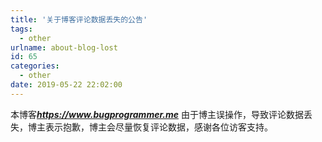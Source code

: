 ```yaml
---
title: '关于博客评论数据丢失的公告'
tags:
  - other
urlname: about-blog-lost
id: 65
categories:
  - other
date: 2019-05-22 22:02:00
---
```


本博客***https://www.bugprogrammer.me*** 由于博主误操作，导致评论数据丢失，博主表示抱歉，博主会尽量恢复评论数据，感谢各位访客支持。